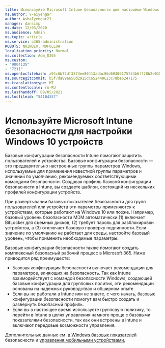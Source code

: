 ```yaml
---
title: Используйте Microsoft Intune безопасности для настройки Windows 10 устройств
ms.author: v-aiyengar
author: AshaIyengar21
manager: dansimp
ms.date: 12/03/2020
ms.audience: Admin
ms.topic: article
ms.service: o365-administration
ROBOTS: NOINDEX, NOFOLLOW
localization_priority: Normal
ms.collection: Adm_O365
ms.custom:
- "9004135"
- "7211"
ms.openlocfilehash: a94c6b72df3874ee80413adac86d60306175734b6ff28b2e015e05eec6f3838b
ms.sourcegitcommit: b5f7da89a650d2915dc652449623c78be6247175
ms.translationtype: MT
ms.contentlocale: ru-RU
ms.lasthandoff: 08/05/2021
ms.locfileid: "54104357"
---
```

# <a name="use-microsoft-intune-security-baselines-to-configure-windows-10-devices"></a>Используйте Microsoft Intune безопасности для настройки Windows 10 устройств

Базовые конфигурации безопасности Intune помогают защитить пользователей и устройства. Базовые конфигурации безопасности — это предварительно настроенные группы параметров Windows, используемые для применения известной группы параметров и значений по умолчанию, рекомендуемых соответствующими командами безопасности. Создавая профиль базовой конфигурации безопасности в Intune, вы создаете шаблон, состоящий из нескольких профилей конфигурации устройств.

При развертывании базовых показателей безопасности для групп пользователей или устройств эти параметры применяются к устройствам, которые работают на Windows 10 или позже. Например, базовый уровень безопасности MDM автоматически (1) включает BitLocker для съемных дисков, (2) требует пароль для разблокировки устройства, а (3) отключает базовую проверку подлинности. Если значение по умолчанию не работает для среды, настройте базовый уровень, чтобы применить необходимые параметры.

Базовые конфигурации безопасности также помогают создать комплексный безопасный рабочий процесс в Microsoft 365. Ниже приводится ряд преимуществ:

- Базовая конфигурация безопасности включает рекомендации для параметров, влияющих на безопасность. Так как Intune взаимодействует с командой безопасности Windows, создающей базовые конфигурации для групповых политик, эти рекомендации основаны на надежных руководствах и обширном опыте.
- Если вы не работали в Intune или не знаете, с чего начать, базовые конфигурации безопасности помогут вам быстро создать и развернуть безопасный профиль.
- Если вы в настоящее время используете групповую политику, то перейти в Intune в целях управления намного проще с базовыми показателями безопасности, так как они встроены в Intune и включают передовые возможности управления.

Дополнительные данные см. [в Windows базовых показателей](https://go.microsoft.com/fwlink/?linkid=2141503) безопасности и [управления мобильными устройствами.](https://go.microsoft.com/fwlink/?linkid=2141701)